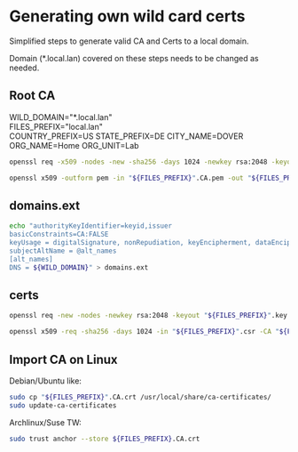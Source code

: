 # Generating own wild card certs

Simplified steps to generate valid CA and Certs to a local domain.

Domain (*.local.lan) covered on these steps needs to be changed as needed.   


## Root CA

WILD_DOMAIN="*.local.lan"  
FILES_PREFIX="local.lan"  
COUNTRY_PREFIX=US
STATE_PREFIX=DE
CITY_NAME=DOVER
ORG_NAME=Home
ORG_UNIT=Lab

```bash
openssl req -x509 -nodes -new -sha256 -days 1024 -newkey rsa:2048 -keyout "${FILES_PREFIX}".CA.key -out "${FILES_PREFIX}".CA.pem -subj "/C=${COUNTRY_PREFIX}/ST=${STATE_PREFIX}/L=${CITY_NAME}/O=${ORG_NAME}/OU=${ORG_UNIT}/CN=${WILD_DOMAIN}"
```
```bash
openssl x509 -outform pem -in "${FILES_PREFIX}".CA.pem -out "${FILES_PREFIX}".CA.crt
```

## domains.ext

```bash
echo "authorityKeyIdentifier=keyid,issuer
basicConstraints=CA:FALSE
keyUsage = digitalSignature, nonRepudiation, keyEncipherment, dataEncipherment
subjectAltName = @alt_names
[alt_names]
DNS = ${WILD_DOMAIN}" > domains.ext
```

## certs

```bash
openssl req -new -nodes -newkey rsa:2048 -keyout "${FILES_PREFIX}".key -out "${FILES_PREFIX}".csr -subj "/C=${COUNTRY_PREFIX}/ST=${STATE_PREFIX}/L=${CITY_NAME}/O=${ORG_NAME}/OU=${ORG_UNIT}/CN=${WILD_DOMAIN}"
```

```bash
openssl x509 -req -sha256 -days 1024 -in "${FILES_PREFIX}".csr -CA "${FILES_PREFIX}".CA.pem -CAkey "${FILES_PREFIX}".CA.key -CAcreateserial -extfile domains.ext -out "${FILES_PREFIX}".crt
```

## Import CA on Linux

Debian/Ubuntu like:

```bash
sudo cp "${FILES_PREFIX}".CA.crt /usr/local/share/ca-certificates/
sudo update-ca-certificates
```

Archlinux/Suse TW:

```bash
sudo trust anchor --store ${FILES_PREFIX}.CA.crt
```
